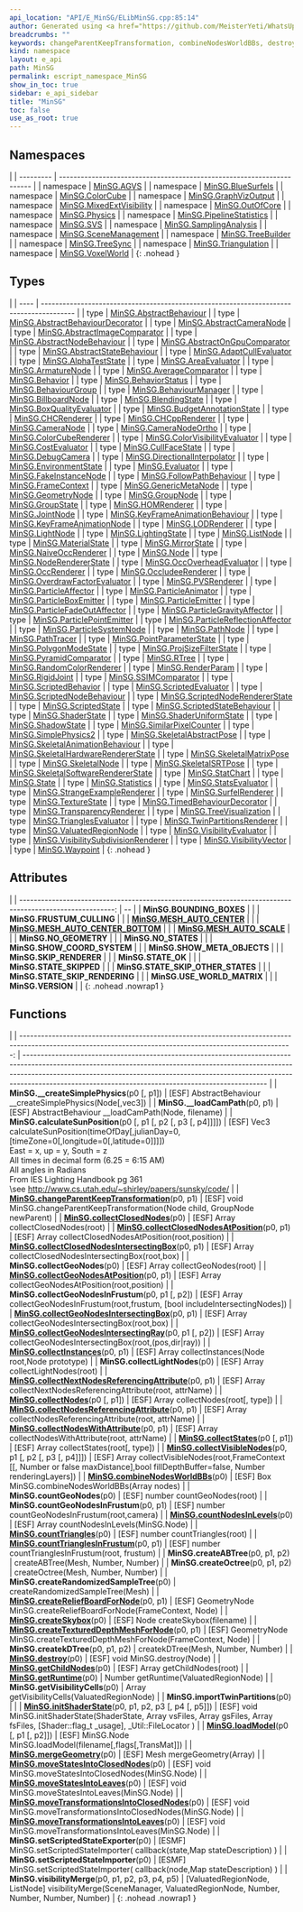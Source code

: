 ```yaml
---
api_location: "API/E_MinSG/ELibMinSG.cpp:85:14"
author: Generated using <a href="https://github.com/MeisterYeti/WhatsUpDoc">WhatsUpDoc</a>
breadcrumbs: ""
keywords: changeParentKeepTransformation, combineNodesWorldBBs, destroy, initShaderState, loadModel, VERSION, BOUNDING_BOXES, NO_GEOMETRY, FRUSTUM_CULLING, SHOW_META_OBJECTS, SHOW_COORD_SYSTEM, USE_WORLD_MATRIX, NO_STATES, SKIP_RENDERER, MESH_AUTO_CENTER, MESH_AUTO_CENTER_BOTTOM, MESH_AUTO_SCALE, collectClosedNodes, collectClosedNodesAtPosition, collectClosedNodesIntersectingBox, collectGeoNodes, collectGeoNodesAtPosition, collectGeoNodesInFrustum, collectGeoNodesIntersectingBox, collectGeoNodesIntersectingRay, collectInstances, collectLightNodes, collectNodes, collectNextNodesReferencingAttribute, collectNodesReferencingAttribute, collectNodesWithAttribute, collectVisibleNodes, collectStates, countGeoNodes, countTriangles, countTrianglesInFrustum, countGeoNodesInFrustum, getChildNodes, countNodesInLevels, moveTransformationsIntoClosedNodes, moveTransformationsIntoLeaves, moveStatesIntoClosedNodes, moveStatesIntoLeaves, setScriptedStateExporter, setScriptedStateImporter, calculateSunPosition, createSkybox, __createSimplePhysics, __loadCamPath, importTwinPartitions, visibilityMerge, getVisibilityCells, getRuntime, mergeGeometry, createABTree, createkDTree, createOctree, createRandomizedSampleTree, createReliefBoardForNode, createTexturedDepthMeshForNode, STATE_OK, STATE_SKIPPED, STATE_SKIP_OTHER_STATES, STATE_SKIP_RENDERING
kind: namespace
layout: e_api
path: MinSG
permalink: escript_namespace_MinSG
show_in_toc: true
sidebar: e_api_sidebar
title: "MinSG"
toc: false
use_as_root: true
---
```


## Namespaces

|
| --------- | ---------------------------------------------------------------------- | 
| namespace | [MinSG.AGVS](escript_namespace_MinSG_AGVS)                             | 
| namespace | [MinSG.BlueSurfels](escript_namespace_MinSG_BlueSurfels)               | 
| namespace | [MinSG.ColorCube](escript_namespace_MinSG_ColorCube)                   | 
| namespace | [MinSG.GraphVizOutput](escript_namespace_MinSG_GraphVizOutput)         | 
| namespace | [MinSG.MixedExtVisibility](escript_namespace_MinSG_MixedExtVisibility) | 
| namespace | [MinSG.OutOfCore](escript_namespace_MinSG_OutOfCore)                   | 
| namespace | [MinSG.Physics](escript_namespace_MinSG_Physics)                       | 
| namespace | [MinSG.PipelineStatistics](escript_namespace_MinSG_PipelineStatistics) | 
| namespace | [MinSG.SVS](escript_namespace_MinSG_SVS)                               | 
| namespace | [MinSG.SamplingAnalysis](escript_namespace_MinSG_SamplingAnalysis)     | 
| namespace | [MinSG.SceneManagement](escript_namespace_MinSG_SceneManagement)       | 
| namespace | [MinSG.TreeBuilder](escript_namespace_MinSG_TreeBuilder)               | 
| namespace | [MinSG.TreeSync](escript_namespace_MinSG_TreeSync)                     | 
| namespace | [MinSG.Triangulation](escript_namespace_MinSG_Triangulation)           | 
| namespace | [MinSG.VoxelWorld](escript_namespace_MinSG_VoxelWorld)                 | 
{: .nohead }

## Types

|
| ---- | --------------------------------------------------------------------------------------- | 
| type | [MinSG.AbstractBehaviour](escript_type_MinSG_AbstractBehaviour)                         | 
| type | [MinSG.AbstractBehaviourDecorator](escript_type_MinSG_AbstractBehaviourDecorator)       | 
| type | [MinSG.AbstractCameraNode](escript_type_MinSG_AbstractCameraNode)                       | 
| type | [MinSG.AbstractImageComparator](escript_type_MinSG_AbstractImageComparator)             | 
| type | [MinSG.AbstractNodeBehaviour](escript_type_MinSG_AbstractNodeBehaviour)                 | 
| type | [MinSG.AbstractOnGpuComparator](escript_type_MinSG_AbstractOnGpuComparator)             | 
| type | [MinSG.AbstractStateBehaviour](escript_type_MinSG_AbstractStateBehaviour)               | 
| type | [MinSG.AdaptCullEvaluator](escript_type_MinSG_AdaptCullEvaluator)                       | 
| type | [MinSG.AlphaTestState](escript_type_MinSG_AlphaTestState)                               | 
| type | [MinSG.AreaEvaluator](escript_type_MinSG_AreaEvaluator)                                 | 
| type | [MinSG.ArmatureNode](escript_type_MinSG_ArmatureNode)                                   | 
| type | [MinSG.AverageComparator](escript_type_MinSG_AverageComparator)                         | 
| type | [MinSG.Behavior](escript_type_MinSG_Behavior)                                           | 
| type | [MinSG.BehaviorStatus](escript_type_MinSG_BehaviorStatus)                               | 
| type | [MinSG.BehaviourGroup](escript_type_MinSG_BehaviourGroup)                               | 
| type | [MinSG.BehaviourManager](escript_type_MinSG_BehaviourManager)                           | 
| type | [MinSG.BillboardNode](escript_type_MinSG_BillboardNode)                                 | 
| type | [MinSG.BlendingState](escript_type_MinSG_BlendingState)                                 | 
| type | [MinSG.BoxQualityEvaluator](escript_type_MinSG_BoxQualityEvaluator)                     | 
| type | [MinSG.BudgetAnnotationState](escript_type_MinSG_BudgetAnnotationState)                 | 
| type | [MinSG.CHCRenderer](escript_type_MinSG_CHCRenderer)                                     | 
| type | [MinSG.CHCppRenderer](escript_type_MinSG_CHCppRenderer)                                 | 
| type | [MinSG.CameraNode](escript_type_MinSG_CameraNode)                                       | 
| type | [MinSG.CameraNodeOrtho](escript_type_MinSG_CameraNodeOrtho)                             | 
| type | [MinSG.ColorCubeRenderer](escript_type_MinSG_ColorCubeRenderer)                         | 
| type | [MinSG.ColorVisibilityEvaluator](escript_type_MinSG_ColorVisibilityEvaluator)           | 
| type | [MinSG.CostEvaluator](escript_type_MinSG_CostEvaluator)                                 | 
| type | [MinSG.CullFaceState](escript_type_MinSG_CullFaceState)                                 | 
| type | [MinSG.DebugCamera](escript_type_MinSG_DebugCamera)                                     | 
| type | [MinSG.DirectionalInterpolator](escript_type_MinSG_DirectionalInterpolator)             | 
| type | [MinSG.EnvironmentState](escript_type_MinSG_EnvironmentState)                           | 
| type | [MinSG.Evaluator](escript_type_MinSG_Evaluator)                                         | 
| type | [MinSG.FakeInstanceNode](escript_type_MinSG_FakeInstanceNode)                           | 
| type | [MinSG.FollowPathBehaviour](escript_type_MinSG_FollowPathBehaviour)                     | 
| type | [MinSG.FrameContext](escript_type_MinSG_FrameContext)                                   | 
| type | [MinSG.GenericMetaNode](escript_type_MinSG_GenericMetaNode)                             | 
| type | [MinSG.GeometryNode](escript_type_MinSG_GeometryNode)                                   | 
| type | [MinSG.GroupNode](escript_type_MinSG_GroupNode)                                         | 
| type | [MinSG.GroupState](escript_type_MinSG_GroupState)                                       | 
| type | [MinSG.HOMRenderer](escript_type_MinSG_HOMRenderer)                                     | 
| type | [MinSG.JointNode](escript_type_MinSG_JointNode)                                         | 
| type | [MinSG.KeyFrameAnimationBehaviour](escript_type_MinSG_KeyFrameAnimationBehaviour)       | 
| type | [MinSG.KeyFrameAnimationNode](escript_type_MinSG_KeyFrameAnimationNode)                 | 
| type | [MinSG.LODRenderer](escript_type_MinSG_LODRenderer)                                     | 
| type | [MinSG.LightNode](escript_type_MinSG_LightNode)                                         | 
| type | [MinSG.LightingState](escript_type_MinSG_LightingState)                                 | 
| type | [MinSG.ListNode](escript_type_MinSG_ListNode)                                           | 
| type | [MinSG.MaterialState](escript_type_MinSG_MaterialState)                                 | 
| type | [MinSG.MirrorState](escript_type_MinSG_MirrorState)                                     | 
| type | [MinSG.NaiveOccRenderer](escript_type_MinSG_NaiveOccRenderer)                           | 
| type | [MinSG.Node](escript_type_MinSG_Node)                                                   | 
| type | [MinSG.NodeRendererState](escript_type_MinSG_NodeRendererState)                         | 
| type | [MinSG.OccOverheadEvaluator](escript_type_MinSG_OccOverheadEvaluator)                   | 
| type | [MinSG.OccRenderer](escript_type_MinSG_OccRenderer)                                     | 
| type | [MinSG.OccludeeRenderer](escript_type_MinSG_OccludeeRenderer)                           | 
| type | [MinSG.OverdrawFactorEvaluator](escript_type_MinSG_OverdrawFactorEvaluator)             | 
| type | [MinSG.PVSRenderer](escript_type_MinSG_PVSRenderer)                                     | 
| type | [MinSG.ParticleAffector](escript_type_MinSG_ParticleAffector)                           | 
| type | [MinSG.ParticleAnimator](escript_type_MinSG_ParticleAnimator)                           | 
| type | [MinSG.ParticleBoxEmitter](escript_type_MinSG_ParticleBoxEmitter)                       | 
| type | [MinSG.ParticleEmitter](escript_type_MinSG_ParticleEmitter)                             | 
| type | [MinSG.ParticleFadeOutAffector](escript_type_MinSG_ParticleFadeOutAffector)             | 
| type | [MinSG.ParticleGravityAffector](escript_type_MinSG_ParticleGravityAffector)             | 
| type | [MinSG.ParticlePointEmitter](escript_type_MinSG_ParticlePointEmitter)                   | 
| type | [MinSG.ParticleReflectionAffector](escript_type_MinSG_ParticleReflectionAffector)       | 
| type | [MinSG.ParticleSystemNode](escript_type_MinSG_ParticleSystemNode)                       | 
| type | [MinSG.PathNode](escript_type_MinSG_PathNode)                                           | 
| type | [MinSG.PathTracer](escript_type_MinSG_PathTracer)                                       | 
| type | [MinSG.PointParameterState](escript_type_MinSG_PointParameterState)                     | 
| type | [MinSG.PolygonModeState](escript_type_MinSG_PolygonModeState)                           | 
| type | [MinSG.ProjSizeFilterState](escript_type_MinSG_ProjSizeFilterState)                     | 
| type | [MinSG.PyramidComparator](escript_type_MinSG_PyramidComparator)                         | 
| type | [MinSG.RTree](escript_type_MinSG_RTree)                                                 | 
| type | [MinSG.RandomColorRenderer](escript_type_MinSG_RandomColorRenderer)                     | 
| type | [MinSG.RenderParam](escript_type_MinSG_RenderParam)                                     | 
| type | [MinSG.RigidJoint](escript_type_MinSG_RigidJoint)                                       | 
| type | [MinSG.SSIMComparator](escript_type_MinSG_SSIMComparator)                               | 
| type | [MinSG.ScriptedBehavior](escript_type_MinSG_ScriptedBehavior)                           | 
| type | [MinSG.ScriptedEvaluator](escript_type_MinSG_ScriptedEvaluator)                         | 
| type | [MinSG.ScriptedNodeBehaviour](escript_type_MinSG_ScriptedNodeBehaviour)                 | 
| type | [MinSG.ScriptedNodeRendererState](escript_type_MinSG_ScriptedNodeRendererState)         | 
| type | [MinSG.ScriptedState](escript_type_MinSG_ScriptedState)                                 | 
| type | [MinSG.ScriptedStateBehaviour](escript_type_MinSG_ScriptedStateBehaviour)               | 
| type | [MinSG.ShaderState](escript_type_MinSG_ShaderState)                                     | 
| type | [MinSG.ShaderUniformState](escript_type_MinSG_ShaderUniformState)                       | 
| type | [MinSG.ShadowState](escript_type_MinSG_ShadowState)                                     | 
| type | [MinSG.SimilarPixelCounter](escript_type_MinSG_SimilarPixelCounter)                     | 
| type | [MinSG.SimplePhysics2](escript_type_MinSG_SimplePhysics2)                               | 
| type | [MinSG.SkeletalAbstractPose](escript_type_MinSG_SkeletalAbstractPose)                   | 
| type | [MinSG.SkeletalAnimationBehaviour](escript_type_MinSG_SkeletalAnimationBehaviour)       | 
| type | [MinSG.SkeletalHardwareRendererState](escript_type_MinSG_SkeletalHardwareRendererState) | 
| type | [MinSG.SkeletalMatrixPose](escript_type_MinSG_SkeletalMatrixPose)                       | 
| type | [MinSG.SkeletalNode](escript_type_MinSG_SkeletalNode)                                   | 
| type | [MinSG.SkeletalSRTPose](escript_type_MinSG_SkeletalSRTPose)                             | 
| type | [MinSG.SkeletalSoftwareRendererState](escript_type_MinSG_SkeletalSoftwareRendererState) | 
| type | [MinSG.StatChart](escript_type_MinSG_StatChart)                                         | 
| type | [MinSG.State](escript_type_MinSG_State)                                                 | 
| type | [MinSG.Statistics](escript_type_MinSG_Statistics)                                       | 
| type | [MinSG.StatsEvaluator](escript_type_MinSG_StatsEvaluator)                               | 
| type | [MinSG.StrangeExampleRenderer](escript_type_MinSG_StrangeExampleRenderer)               | 
| type | [MinSG.SurfelRenderer](escript_type_MinSG_SurfelRenderer)                               | 
| type | [MinSG.TextureState](escript_type_MinSG_TextureState)                                   | 
| type | [MinSG.TimedBehaviourDecorator](escript_type_MinSG_TimedBehaviourDecorator)             | 
| type | [MinSG.TransparencyRenderer](escript_type_MinSG_TransparencyRenderer)                   | 
| type | [MinSG.TreeVisualization](escript_type_MinSG_TreeVisualization)                         | 
| type | [MinSG.TrianglesEvaluator](escript_type_MinSG_TrianglesEvaluator)                       | 
| type | [MinSG.TwinPartitionsRenderer](escript_type_MinSG_TwinPartitionsRenderer)               | 
| type | [MinSG.ValuatedRegionNode](escript_type_MinSG_ValuatedRegionNode)                       | 
| type | [MinSG.VisibilityEvaluator](escript_type_MinSG_VisibilityEvaluator)                     | 
| type | [MinSG.VisibilitySubdivisionRenderer](escript_type_MinSG_VisibilitySubdivisionRenderer) | 
| type | [MinSG.VisibilityVector](escript_type_MinSG_VisibilityVector)                           | 
| type | [MinSG.Waypoint](escript_type_MinSG_Waypoint)                                           | 
{: .nohead }

## Attributes

|
| --------------------------------------------------------------------------------------------------------: | -- | 
| **MinSG.BOUNDING_BOXES**                                                                                  |  | 
| **MinSG.FRUSTUM_CULLING**                                                                                 |  | 
| **[MinSG.MESH_AUTO_CENTER](namespaceMinSG#group%5F%5Fhelper_1ga9dd03af4d35b77dba7dda9fd83fa6f8f)**        |  | 
| **[MinSG.MESH_AUTO_CENTER_BOTTOM](namespaceMinSG#group%5F%5Fhelper_1ga5563cc06564bd26e8d21b2e53877dea4)** |  | 
| **[MinSG.MESH_AUTO_SCALE](namespaceMinSG#group%5F%5Fhelper_1ga28787693ae877a8ecfa26ad5a6b57799)**         |  | 
| **MinSG.NO_GEOMETRY**                                                                                     |  | 
| **MinSG.NO_STATES**                                                                                       |  | 
| **MinSG.SHOW_COORD_SYSTEM**                                                                               |  | 
| **MinSG.SHOW_META_OBJECTS**                                                                               |  | 
| **MinSG.SKIP_RENDERER**                                                                                   |  | 
| **MinSG.STATE_OK**                                                                                        |  | 
| **MinSG.STATE_SKIPPED**                                                                                   |  | 
| **MinSG.STATE_SKIP_OTHER_STATES**                                                                         |  | 
| **MinSG.STATE_SKIP_RENDERING**                                                                            |  | 
| **MinSG.USE_WORLD_MATRIX**                                                                                |  | 
| **MinSG.VERSION**                                                                                         |  | 
{: .nohead .nowrap1 }

## Functions

|
| ---------------------------------------------------------------------------------------------------------------------------------------------------------: | ------------------------------------------------------------------------------------------------------------------------------------------------------------------------------------------------------------------------------------------------------------------------------------------------------------- | 
| **MinSG.__createSimplePhysics**(p0 [, p1])                                                                                                                 | [ESF] AbstractBehaviour __createSimplePhysics(Node[,vec3])                                                                                                                                                                                                                                                    | 
| **MinSG.__loadCamPath**(p0, p1)                                                                                                                            | [ESF] AbstractBehaviour __loadCamPath(Node, filename)                                                                                                                                                                                                                                                         | 
| **MinSG.calculateSunPosition**(p0 [, p1 [, p2 [, p3 [, p4]]]])                                                                                             | [ESF] Vec3 calculateSunPosition(timeOfDay[,julianDay=0,[timeZone=0[,longitude=0[,latitude=0]]]])<br/>East = x,  up = y, South = z<br/>All times in decimal form (6.25 = 6:15 AM)<br/>All angles in Radians<br/>From IES Lighting Handbook pg 361<br/>\see http://www.cs.utah.edu/~shirley/papers/sunsky/code/ | 
| **[MinSG.changeParentKeepTransformation](namespaceMinSG#group%5F%5Fhelper_1gab8851442935e12191bab1f11880b1012)**(p0, p1)                                   | [ESF] void MinSG.changeParentKeepTransformation(Node child, GroupNode newParent)                                                                                                                                                                                                                              | 
| **[MinSG.collectClosedNodes](namespaceMinSG#group%5F%5Fhelper_1gaf1d72216aec044beebce261bfe81ca6f)**(p0)                                                   | [ESF] Array collectClosedNodes(root)                                                                                                                                                                                                                                                                          | 
| **[MinSG.collectClosedNodesAtPosition](namespaceMinSG#group%5F%5Fhelper_1gafa4785148e14e1e8bc518191f39262f0)**(p0, p1)                                     | [ESF] Array collectClosedNodesAtPosition(root,position)                                                                                                                                                                                                                                                       | 
| **[MinSG.collectClosedNodesIntersectingBox](namespaceMinSG#group%5F%5Fhelper_1gaadba07a8626b36e73f70ec2c336d684c)**(p0, p1)                                | [ESF] Array collectClosedNodesIntersectingBox(root,box)                                                                                                                                                                                                                                                       | 
| **MinSG.collectGeoNodes**(p0)                                                                                                                              | [ESF] Array collectGeoNodes(root)                                                                                                                                                                                                                                                                             | 
| **[MinSG.collectGeoNodesAtPosition](namespaceMinSG#group%5F%5Fhelper_1ga0762a00fc34c341b9da660baa6ee8b59)**(p0, p1)                                        | [ESF] Array collectGeoNodesAtPosition(root,position)                                                                                                                                                                                                                                                          | 
| **MinSG.collectGeoNodesInFrustum**(p0, p1 [, p2])                                                                                                          | [ESF] Array collectGeoNodesInFrustum(root,frustum, [bool includeIntersectingNodes])                                                                                                                                                                                                                           | 
| **[MinSG.collectGeoNodesIntersectingBox](namespaceMinSG#group%5F%5Fhelper_1ga9e77b937371be402e16a0db8d7cc7fb4)**(p0, p1)                                   | [ESF] Array collectGeoNodesIntersectingBox(root,box)                                                                                                                                                                                                                                                          | 
| **[MinSG.collectGeoNodesIntersectingRay](namespaceMinSG#group%5F%5Fhelper_1gad214eb99074b723badda8802184f65d8)**(p0, p1 [, p2])                            | [ESF] Array collectGeoNodesIntersectingBox(root,(pos,dir\|ray))                                                                                                                                                                                                                                               | 
| **[MinSG.collectInstances](namespaceMinSG#group%5F%5Fhelper_1ga8509b020993e4169ce2c2bcb0b89e7aa)**(p0, p1)                                                 | [ESF] Array collectInstances(Node root,Node prototype)                                                                                                                                                                                                                                                        | 
| **MinSG.collectLightNodes**(p0)                                                                                                                            | [ESF] Array collectLightNodes(root)                                                                                                                                                                                                                                                                           | 
| **[MinSG.collectNextNodesReferencingAttribute](namespaceMinSG#group%5F%5Fhelper_1ga7f59a285d0e0e46452589a2ce5b46725)**(p0, p1)                             | [ESF] Array collectNextNodesReferencingAttribute(root, attrName)                                                                                                                                                                                                                                              | 
| **[MinSG.collectNodes](namespaceMinSG#group%5F%5Fhelper_1gabb05e6ca67df6597da7597313a12e792)**(p0 [, p1])                                                  | [ESF] Array collectNodes(root[, type])                                                                                                                                                                                                                                                                        | 
| **[MinSG.collectNodesReferencingAttribute](namespaceMinSG#group%5F%5Fhelper_1gad5d80b086cf2ef0fbdb690ddb23173f9)**(p0, p1)                                 | [ESF] Array collectNodesReferencingAttribute(root, attrName)                                                                                                                                                                                                                                                  | 
| **[MinSG.collectNodesWithAttribute](namespaceMinSG#group%5F%5Fhelper_1ga959a8d1bcdc5b9f2ae6b154cc8632204)**(p0, p1)                                        | [ESF] Array collectNodesWithAttribute(root, attrName)                                                                                                                                                                                                                                                         | 
| **[MinSG.collectStates](namespaceMinSG#group%5F%5Fhelper_1ga2f34e1fa17f622ecfc88080e97bfc257)**(p0 [, p1])                                                 | [ESF] Array collectStates(root[, type])                                                                                                                                                                                                                                                                       | 
| **[MinSG.collectVisibleNodes](namespaceMinSG#group%5F%5Fhelper_1ga059e5b3335708be06078ceb8da3e816f)**(p0, p1 [, p2 [, p3 [, p4]]])                         | [ESF] Array collectVisibleNodes(root,FrameContext [[, Number or false maxDistance],bool fillDepthBuffer=false, Number renderingLayers])                                                                                                                                                                       | 
| **[MinSG.combineNodesWorldBBs](namespaceMinSG#group%5F%5Fhelper_1ga1a39715323611810872cbb158adcba3d)**(p0)                                                 | [ESF] Box MinSG.combineNodesWorldBBs(Array nodes)                                                                                                                                                                                                                                                             | 
| **MinSG.countGeoNodes**(p0)                                                                                                                                | [ESF] number countGeoNodes(root)                                                                                                                                                                                                                                                                              | 
| **MinSG.countGeoNodesInFrustum**(p0, p1)                                                                                                                   | [ESF] number countGeoNodesInFrustum(root,camera)                                                                                                                                                                                                                                                              | 
| **[MinSG.countNodesInLevels](namespaceMinSG#group%5F%5Fhelper_1gafa261f1c3a1d87c704cc96b86e5f705b)**(p0)                                                   | [ESF] Array countNodesInLevels(MinSG.Node)                                                                                                                                                                                                                                                                    | 
| **[MinSG.countTriangles](namespaceMinSG#group%5F%5Fhelper_1gafbf7ee1c36c501dc97610ec5d7a8fc6e)**(p0)                                                       | [ESF] number countTriangles(root)                                                                                                                                                                                                                                                                             | 
| **[MinSG.countTrianglesInFrustum](namespaceMinSG#group%5F%5Fhelper_1ga16e71ab2b39aaebdd2f14c4f1400fac1)**(p0, p1)                                          | [ESF] number countTrianglesInFrustum(root, frustum)                                                                                                                                                                                                                                                           | 
| **MinSG.createABTree**(p0, p1, p2)                                                                                                                         | createABTree(Mesh, Number, Number)                                                                                                                                                                                                                                                                            | 
| **MinSG.createOctree**(p0, p1, p2)                                                                                                                         | createOctree(Mesh, Number, Number)                                                                                                                                                                                                                                                                            | 
| **MinSG.createRandomizedSampleTree**(p0)                                                                                                                   | createRandomizedSampleTree(Mesh)                                                                                                                                                                                                                                                                              | 
| **[MinSG.createReliefBoardForNode](namespaceMinSG_1_1ImpostorFactory#namespaceMinSG_1_1ImpostorFactory_1a61c72401d6f8d17ca2bcdc6353121ca4)**(p0, p1)       | [ESF] GeometryNode MinSG.createReliefBoardForNode(FrameContext, Node)                                                                                                                                                                                                                                         | 
| **[MinSG.createSkybox](classMinSG_1_1SkyboxState#classMinSG_1_1SkyboxState_1ae36a23412279edc59a6e5e4c32d51e17)**(p0)                                       | [ESF] Node createSkybox(filename)                                                                                                                                                                                                                                                                             | 
| **[MinSG.createTexturedDepthMeshForNode](namespaceMinSG_1_1ImpostorFactory#namespaceMinSG_1_1ImpostorFactory_1a5ef758bf0c8264ab18d08ed621121043)**(p0, p1) | [ESF] GeometryNode MinSG.createTexturedDepthMeshForNode(FrameContext, Node)                                                                                                                                                                                                                                   | 
| **MinSG.createkDTree**(p0, p1, p2)                                                                                                                         | createkDTree(Mesh, Number, Number)                                                                                                                                                                                                                                                                            | 
| **[MinSG.destroy](namespaceMinSG#group%5F%5Fhelper_1ga7af3abfddb776e1c239514ca12f5826f)**(p0)                                                              | [ESF] void MinSG.destroy(Node)                                                                                                                                                                                                                                                                                | 
| **[MinSG.getChildNodes](namespaceMinSG#group%5F%5Fhelper_1gae6659312c6a6aaf9868ccd4e448d9e62)**(p0)                                                        | [ESF] Array getChildNodes(root)                                                                                                                                                                                                                                                                               | 
| **[MinSG.getRuntime](classMinSG_1_1VisibilityMerge_1_1Helper#classMinSG_1_1VisibilityMerge_1_1Helper_1ae38068ae86d9bbe182de22b9dd5a3706)**(p0)             | Number getRuntime(ValuatedRegionNode)                                                                                                                                                                                                                                                                         | 
| **MinSG.getVisibilityCells**(p0)                                                                                                                           | Array getVisibilityCells(ValuatedRegionNode)                                                                                                                                                                                                                                                                  | 
| **MinSG.importTwinPartitions**(p0)                                                                                                                         |                                                                                                                                                                                                                                                                                                               | 
| **[MinSG.initShaderState](namespaceMinSG#group%5F%5Fhelper_1gad4355f0aca7b183ca835955c273a6a08)**(p0, p1, p2, p3 [, p4 [, p5]])                            | [ESF] void MinSG.initShaderState(ShaderState, Array vsFiles, Array gsFiles, Array fsFiles, [Shader::flag_t _usage], _Util::FileLocator )                                                                                                                                                                      | 
| **[MinSG.loadModel](namespaceMinSG#group%5F%5Fhelper_1gab6a16d83763ffede5b09e6bc0913e670)**(p0 [, p1 [, p2]])                                              | [ESF] MinSG.Node MinSG.loadModel(filename[,flags[,TransMat]])                                                                                                                                                                                                                                                 | 
| **[MinSG.mergeGeometry](classMinSG_1_1TriangleTrees_1_1Builder#classMinSG_1_1TriangleTrees_1_1Builder_1aed8fa83f6a27da2401d618718b10393f)**(p0)            | [ESF] Mesh mergeGeometry(Array)                                                                                                                                                                                                                                                                               | 
| **[MinSG.moveStatesIntoClosedNodes](namespaceMinSG#group%5F%5Fhelper_1ga14af6b0f8daccc1574b661d33bd934dd)**(p0)                                            | [ESF] void MinSG.moveStatesIntoClosedNodes(MinSG.Node)                                                                                                                                                                                                                                                        | 
| **[MinSG.moveStatesIntoLeaves](namespaceMinSG#group%5F%5Fhelper_1gad83113baa2c331880e02a53772855514)**(p0)                                                 | [ESF] void MinSG.moveStatesIntoLeaves(MinSG.Node)                                                                                                                                                                                                                                                             | 
| **[MinSG.moveTransformationsIntoClosedNodes](namespaceMinSG#group%5F%5Fhelper_1ga4a11a573656e2a733fea659913967a17)**(p0)                                   | [ESF] void MinSG.moveTransformationsIntoClosedNodes(MinSG.Node)                                                                                                                                                                                                                                               | 
| **[MinSG.moveTransformationsIntoLeaves](namespaceMinSG#group%5F%5Fhelper_1ga3b302b530bb84af8ca65c8317bc6f619)**(p0)                                        | [ESF] void MinSG.moveTransformationsIntoLeaves(MinSG.Node)                                                                                                                                                                                                                                                    | 
| **MinSG.setScriptedStateExporter**(p0)                                                                                                                     | [ESMF] MinSG.setScriptedStateImporter( callback(state,Map stateDescription) )                                                                                                                                                                                                                                 | 
| **MinSG.setScriptedStateImporter**(p0)                                                                                                                     | [ESMF] MinSG.setScriptedStateImporter( callback(node,Map stateDescription) )                                                                                                                                                                                                                                  | 
| **MinSG.visibilityMerge**(p0, p1, p2, p3, p4, p5)                                                                                                          | [ValuatedRegionNode, ListNode] visibilityMerge(SceneManager, ValuatedRegionNode, Number, Number, Number, Number)                                                                                                                                                                                              | 
{: .nohead .nowrap1 }

